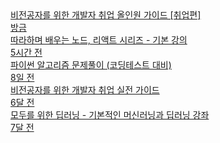 <div class="courses_container">
                      
  <a href="/course/개발자-취업-취업편/lecture/66438" class="course_item">
    <div class="course_title">비전공자를 위한 개발자 취업 올인원 가이드 [취업편]</div>
    <time class="finished_time" datetime="Wed Nov 10 2021 16:57:37 GMT+0900 (GMT+09:00)">방금</time>
  </a>
  <a href="/course/따라하며-배우는-노드-리액트-기본/lecture/37108" class="course_item">
    <div class="course_title">따라하며 배우는 노드, 리액트 시리즈 - 기본 강의</div>
    <time class="finished_time" datetime="Wed Nov 10 2021 11:00:30 GMT+0900 (GMT+09:00)">5시간 전</time>
  </a>
  <a href="/course/파이썬-알고리즘-문제풀이-코딩테스트/lecture/26913" class="course_item">
    <div class="course_title">파이썬 알고리즘 문제풀이 (코딩테스트 대비)</div>
    <time class="finished_time" datetime="Mon Nov 01 2021 20:42:40 GMT+0900 (GMT+09:00)">8일 전</time>
  </a>
  <a href="/course/비전공자를-위한-개발자-취업/lecture/39685" class="course_item">
    <div class="course_title">비전공자를 위한 개발자 취업 실전 가이드</div>
    <time class="finished_time" datetime="Tue May 04 2021 00:50:48 GMT+0900 (GMT+09:00)">6달 전</time>
  </a>
  <a href="/course/기본적인-머신러닝-딥러닝-강좌/lecture/3374" class="course_item">
    <div class="course_title">모두를 위한 딥러닝 - 기본적인 머신러닝과 딥러닝 강좌</div>
    <time class="finished_time" datetime="Fri Mar 26 2021 20:50:29 GMT+0900 (GMT+09:00)">7달 전</time>
  </a>
                    </div>
